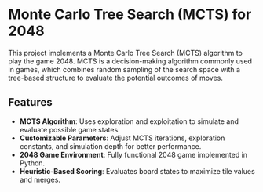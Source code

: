 # Monte Carlo Tree Search (MCTS) for 2048

This project implements a Monte Carlo Tree Search (MCTS) algorithm to play the game 2048. MCTS is a decision-making algorithm commonly used in games, which combines random sampling of the search space with a tree-based structure to evaluate the potential outcomes of moves.

## Features

- **MCTS Algorithm**: Uses exploration and exploitation to simulate and evaluate possible game states.
- **Customizable Parameters**: Adjust MCTS iterations, exploration constants, and simulation depth for better performance.
- **2048 Game Environment**: Fully functional 2048 game implemented in Python.
- **Heuristic-Based Scoring**: Evaluates board states to maximize tile values and merges.

